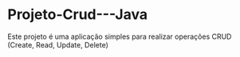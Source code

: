 # Projeto-Crud---Java
Este projeto é uma aplicação simples para realizar operações CRUD (Create, Read, Update, Delete) 
